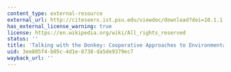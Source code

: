 ```yaml
---
content_type: external-resource
external_url: http://citeseerx.ist.psu.edu/viewdoc/download?doi=10.1.1.490.8244&rep=rep1&type=pdf
has_external_license_warning: true
license: https://en.wikipedia.org/wiki/All_rights_reserved
status: ''
title: 'Talking with the Donkey: Cooperative Approaches to Environmental Protection'
uid: 3ee805f4-b05c-4d1e-8738-da5de9379ec7
wayback_url: ''
---
```

